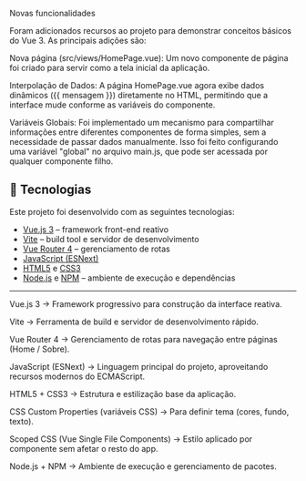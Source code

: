 Novas funcionalidades

Foram adicionados recursos ao projeto para demonstrar conceitos básicos do Vue 3. As principais adições são:

Nova página (src/views/HomePage.vue): Um novo componente de página foi criado para servir como a tela inicial da aplicação.

Interpolação de Dados: A página HomePage.vue agora exibe dados dinâmicos ({{ mensagem }}) diretamente no HTML, permitindo que a interface mude conforme as variáveis do componente.

Variáveis Globais: Foi implementado um mecanismo para compartilhar informações entre diferentes componentes de forma simples, sem a necessidade de passar dados manualmente. Isso foi feito configurando uma variável "global" no arquivo main.js, que pode ser acessada por qualquer componente filho.

## 🚀 Tecnologias

Este projeto foi desenvolvido com as seguintes tecnologias:

- [Vue.js 3](https://vuejs.org/) – framework front-end reativo
- [Vite](https://vitejs.dev/) – build tool e servidor de desenvolvimento
- [Vue Router 4](https://router.vuejs.org/) – gerenciamento de rotas
- [JavaScript (ESNext)](https://developer.mozilla.org/pt-BR/docs/Web/JavaScript)
- [HTML5](https://developer.mozilla.org/pt-BR/docs/Web/HTML) e [CSS3](https://developer.mozilla.org/pt-BR/docs/Web/CSS)
- [Node.js](https://nodejs.org/) e [NPM](https://www.npmjs.com/) – ambiente de execução e dependências

---

Vue.js 3
 → Framework progressivo para construção da interface reativa.

Vite
 → Ferramenta de build e servidor de desenvolvimento rápido.

Vue Router 4
 → Gerenciamento de rotas para navegação entre páginas (Home / Sobre).

JavaScript (ESNext) → Linguagem principal do projeto, aproveitando recursos modernos do ECMAScript.

HTML5 + CSS3 → Estrutura e estilização base da aplicação.

CSS Custom Properties (variáveis CSS) → Para definir tema (cores, fundo, texto).

Scoped CSS (Vue Single File Components) → Estilo aplicado por componente sem afetar o resto do app.

Node.js + NPM → Ambiente de execução e gerenciamento de pacotes.
